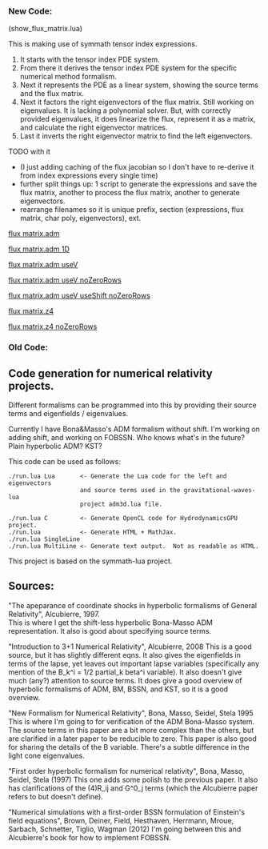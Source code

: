 ### New Code:
(show_flux_matrix.lua)


This is making use of symmath tensor index expressions.
1) It starts with the tensor index PDE system.  
2) From there it derives the tensor index PDE system for the specific numerical method formalism.
3) Next it represents the PDE as a linear system, showing the source terms and the flux matrix.
4) Next it factors the right eigenvectors of the flux matrix. Still working on eigenvalues. It is lacking a polynomial solver. But, with correctly provided eigenvalues, it does linearize the flux, represent it as a matrix, and calculate the right eigenvector matrices.
5) Last it inverts the right eigenvector matrix to find the left eigenvectors.

TODO with it
- (I just adding caching of the flux jacobian so I don't have to re-derive it from index expressions every single time)
- further split things up: 1 script to generate the expressions and save the flux matrix, another to process the flux matrix, another to generate eigenvectors.
- rearrange filenames so it is unique prefix, section (expressions, flux matrix, char poly, eigenvectors), ext.


[flux matrix.adm](https://thenumbernine.github.io/numrel-codegen/flux_matrix_output/flux_matrix.adm.html)

[flux matrix.adm 1D](https://thenumbernine.github.io/numrel-codegen/flux_matrix_output/flux_matrix.adm_1D.html)

[flux matrix.adm useV](https://thenumbernine.github.io/numrel-codegen/flux_matrix_output/flux_matrix.adm_useV.html)

[flux matrix.adm useV noZeroRows](https://thenumbernine.github.io/numrel-codegen/flux_matrix_output/flux_matrix.adm_useV_noZeroRows.html)

[flux matrix.adm useV useShift noZeroRows](https://thenumbernine.github.io/numrel-codegen/flux_matrix_output/flux_matrix.adm_useV_useShift_noZeroRows.html)

[flux matrix.z4](https://thenumbernine.github.io/numrel-codegen/flux_matrix_output/flux_matrix.z4.html)

[flux matrix.z4 noZeroRows](https://thenumbernine.github.io/numrel-codegen/flux_matrix_output/flux_matrix.z4_noZeroRows.html)


### Old Code:


## Code generation for numerical relativity projects.

Different formalisms can be programmed into this by providing their source
terms and eigenfields / eigenvalues.

Currently I have Bona&Masso's ADM formalism without shift.  I'm working on
adding shift, and working on FOBSSN.
Who knows what's in the future?  Plain hyperbolic ADM?  KST?

This code can be used as follows:

	./run.lua Lua		<- Generate the Lua code for the left and eigenvectors
						and source terms used in the gravitational-waves-lua
						project adm3d.lua file.

	./run.lua C			<- Generate OpenCL code for HydrodynamicsGPU project.
	./run.lua			<- Generate HTML + MathJax.
	./run.lua SingleLine
	./run.lua MultiLine <- Generate text output.  Not as readable as HTML.

This project is based on the symmath-lua project.

## Sources:

"The apeparance of coordinate shocks in hyperbolic formalisms of General
Relativity", Alcubierre, 1997.		
	This is where I get the shift-less hyperbolic Bona-Masso ADM representation.
	It also is good about specifying source terms.

"Introduction to 3+1 Numerical Relativity", Alcubierre, 2008
	This is a good source, but it has slightly different eqns.  It also gives the
	eigenfields in terms of the lapse, yet leaves out important lapse variables
	(specifically any mention of the B_k^i = 1/2 partial_k beta^i variable).  It
	also doesn't give much (any?) attention to source terms.
	It does give a good overview of hyperbolic formalisms of ADM, BM, BSSN, and
	KST, so it is a good overview.

"New Formalism for Numerical Relativity", Bona, Masso, Seidel, Stela 1995
	This is where I'm going to for verification of the ADM Bona-Masso system.
	The source terms in this paper are a bit more complex than the others,
	but are clarified in a later paper to be reducible to zero.
	This paper is also good for sharing the details of the B variable.
	There's a subtle difference in the light cone eigenvalues.

"First order hyperbolic formalism for numerical relativity", Bona, Masso,
Seidel, Stela (1997)
	This one adds some polish to the previous paper. It also has clarifications
	of the (4)R_ij and G^0_j terms (which the Alcubierre paper refers to but
	doesn't define).

"Numerical simulations with a first-order BSSN formulation of Einstein's field
equations", Brown, Deiner, Field, Hesthaven, Herrmann, Mroue, Sarbach,
Schnetter, Tiglio, Wagman (2012)
	I'm going between this and Alcubierre's book for how to implement FOBSSN.
